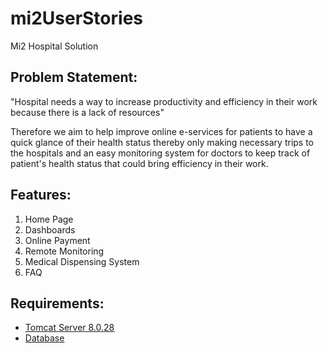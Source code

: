 # mi2UserStories
Mi2 Hospital Solution

## Problem Statement:
"Hospital needs a way to increase productivity and efficiency in their work because there is a lack of resources"

Therefore we aim to help improve online e-services for patients to have a quick glance of their health status thereby only making necessary trips to the hospitals and an easy monitoring system for doctors to keep track of patient's health status that could bring efficiency in their work.

## Features:
1. Home Page
2. Dashboards
3. Online Payment
4. Remote Monitoring
5. Medical Dispensing System
6. FAQ 

## Requirements:
- [Tomcat Server 8.0.28](https://drive.google.com/a/sit.nyp.edu.sg/file/d/0B-4YH3KnvOTKRmk1QXBrYndjOFE/view?usp=sharing)
- [Database](https://drive.google.com/drive/folders/0B-4YH3KnvOTKNzBVT0Z3Wmp2NG8?usp=sharing)
